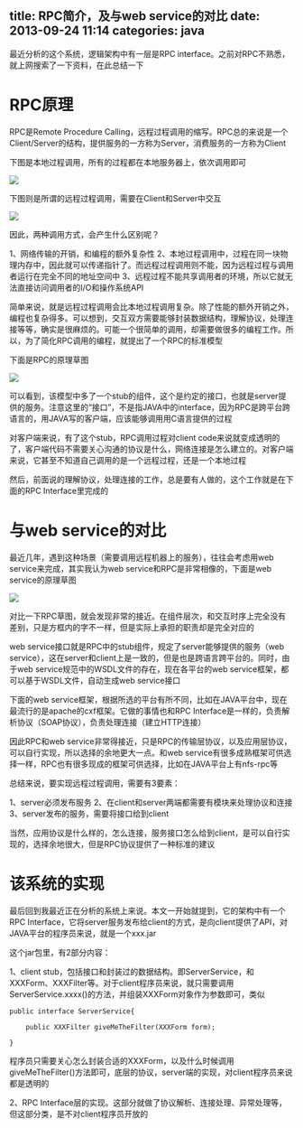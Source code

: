 title: RPC简介，及与web service的对比
date: 2013-09-24 11:14
categories: java 
---
最近分析的这个系统，逻辑架构中有一层是RPC interface。之前对RPC不熟悉，就上网搜索了一下资料，在此总结一下
<!--more--> 
 
# RPC原理
 
RPC是Remote Procedure Calling，远程过程调用的缩写。RPC总的来说是一个Client/Server的结构，提供服务的一方称为Server，消费服务的一方称为Client 

下图是本地过程调用，所有的过程都在本地服务器上，依次调用即可 

![](http://dl.iteye.com/upload/attachment/0077/7327/c22da7f0-828b-3cf8-a59c-02f6d82aff55.png)

下图则是所谓的远程过程调用，需要在Client和Server中交互 

![](http://dl.iteye.com/upload/attachment/0077/7329/208b92ad-c7ea-3026-a4f5-6ebae0c4dbd0.png)

因此，两种调用方式，会产生什么区别呢？ 

1、网络传输的开销，和编程的额外复杂性 
2、本地过程调用中，过程在同一块物理内存中，因此就可以传递指针了。而远程过程调用则不能，因为远程过程与调用者运行在完全不同的地址空间中 
3、远程过程不能共享调用者的环境，所以它就无法直接访问调用者的I/O和操作系统API 

简单来说，就是远程过程调用会比本地过程调用复杂。除了性能的额外开销之外，编程也复杂得多。可以想到，交互双方需要能够封装数据结构，理解协议，处理连接等等，确实是很麻烦的。可能一个很简单的调用，却需要做很多的编程工作。所以，为了简化RPC调用的编程，就提出了一个RPC的标准模型 

下面是RPC的原理草图 

![](http://dl.iteye.com/upload/attachment/0077/7331/05bd0743-6d8e-35ae-b51f-612aa3a84b1f.png)

可以看到，该模型中多了一个stub的组件，这个是约定的接口，也就是server提供的服务。注意这里的“接口”，不是指JAVA中的interface，因为RPC是跨平台跨语言的，用JAVA写的客户端，应该能够调用用C语言提供的过程 

对客户端来说，有了这个stub，RPC调用过程对client code来说就变成透明的了，客户端代码不需要关心沟通的协议是什么，网络连接是怎么建立的。对客户端来说，它甚至不知道自己调用的是一个远程过程，还是一个本地过程 

然后，前面说的理解协议，处理连接的工作，总是要有人做的，这个工作就是在下面的RPC Interface里完成的 

# 与web service的对比

最近几年，遇到这种场景（需要调用远程机器上的服务），往往会考虑用web service来完成，其实我认为web service和RPC是非常相像的，下面是web service的原理草图 

![](http://dl.iteye.com/upload/attachment/0077/7333/1dc09dba-474f-3740-8310-013a959a30cd.png)

对比一下RPC草图，就会发现非常的接近。在组件层次，和交互时序上完全没有差别，只是方框内的字不一样，但是实际上承担的职责却是完全对应的 

web service接口就是RPC中的stub组件，规定了server能够提供的服务（web service），这在server和client上是一致的，但是也是跨语言跨平台的。同时，由于web service规范中的WSDL文件的存在，现在各平台的web service框架，都可以基于WSDL文件，自动生成web service接口 

下面的web service框架，根据所选的平台有所不同，比如在JAVA平台中，现在最流行的是apache的cxf框架。它做的事情也和RPC Interface是一样的，负责解析协议（SOAP协议），负责处理连接（建立HTTP连接） 

因此RPC和web service非常得接近，只是RPC的传输层协议，以及应用层协议，可以自行实现，所以选择的余地更大一点。和web service有很多成熟框架可供选择一样，RPC也有很多现成的框架可供选择，比如在JAVA平台上有nfs-rpc等 

总结来说，要实现远程过程调用，需要有3要素： 

1、server必须发布服务 
2、在client和server两端都需要有模块来处理协议和连接 
3、server发布的服务，需要将接口给到client 

当然，应用协议是什么样的，怎么连接，服务接口怎么给到client，是可以自行实现的，选择余地很大，但是RPC协议提供了一种标准的建议

# 该系统的实现

最后回到我最近正在分析的系统上来说。本文一开始就提到，它的架构中有一个RPC Interface，它将server服务发布给client的方式，是向client提供了API，对JAVA平台的程序员来说，就是一个xxx.jar 

这个jar包里，有2部分内容： 

1、client stub，包括接口和封装过的数据结构。即ServerService，和XXXForm、XXXFilter等。对于client程序员来说，就只需要调用ServerService.xxxx()的方法，并组装XXXForm对象作为参数即可，类似

```
public interface ServerService{

    public XXXFilter giveMeTheFilter(XXXForm form);

}
```

程序员只需要关心怎么封装合适的XXXForm，以及什么时候调用giveMeTheFilter()方法即可，底层的协议，server端的实现，对client程序员来说都是透明的 

2、RPC Interface层的实现。这部分就做了协议解析、连接处理、异常处理等，但这部分类，是不对client程序员开放的